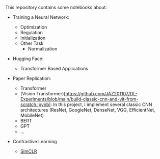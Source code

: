This repository contains some notebooks about:

- Training a Neural Network:

  - Optimization
  - Regulation
  - Initialization
  - Other Task
    - Normalization

- Hugging Face:

  - Transformer Based Applications

- Paper Replication:
  - Transformer
  - (Vision Transformer)[https://github.com/JAZ201107/DL-Experiments/blob/main/build-classic-cnn-and-vit-from-scratch.ipynb]: In this project, I implement several classic CNN architectures (ResNet, GoogleNet, DenseNet, VGG, EfficientNet, MobileNet)
  - BERT
  - GPT
  - ...
- Contrastive Learning
  - [SimCLR]()
